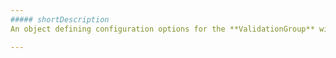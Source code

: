 ```yaml
---
##### shortDescription
An object defining configuration options for the **ValidationGroup** widget.

---
```

